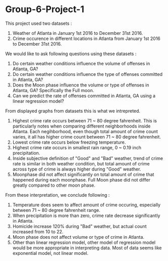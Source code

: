 # Group-6-Project-1

This project used two datasets : 
  1. Weather of Atlanta in January 1st 2016 to December 31st 2016.
  2. Crime occurence in different locations in Atlanta from January 1st 2016 to December 31st 2016.

We would like to ask following questions using these datasets :
  1. Do certain weather conditions influence the volume of offenses in Atlanta, GA?
  2. Do certain weather conditions influence the type of offenses committed in Atlanta, GA?
  3. Does the Moon phase influence the volume or type of offenses in Atlanta, GA? Specifically the Full moon.
  4. Can we predict the rate of offenses committed in Atlanta, GA using a linear regression model?

From displayed graphs from datasets this is what we intrepreted. 
  1. Highest crime rate occurs between 71 ~ 80 degree fahrenheit.
    This is particularly notes when comparing different neighborhoods inside Atlanta. 
    Each negihborhood, even though total amount of crime count varies, it all has higher crime count between 71 ~ 80 degree fahrenheit.
  2. Lowest crime rate occurs below freezing temperature. 
  3. Highest crime rate occurs in smallest rain range, 0 ~ 0.19 inch precipitation. 
  4. Inside subjective definition of "Good" and "Bad" weather, trend of crime rate is similar in both weather condition,
      but total amount of crime across type of crime is always higher during "Good" weather.
  5. Moonphase did not affect significantly on total amount of crime that happened during each moonphase. 
     Full Moon phase did not differ greatly compared to other moon phase.
     
From these interpretation, we conclude following : 
  1. Temperature does seem to affect amount of crime occuring, especially between 71 ~ 80 degree fahrenheit range. 
  2. When precipitation is more than zero, crime rate decrease significantly in Atlanta. 
  3. Homicide increase 120% during "Bad" weather, but actual count increased from 10 to 22. 
  4. Moon phase does not affect volume or type of crime in Atlanta. 
  5. Other than linear regression model, other model of regression model would be more appropriate in interpreting data. 
    Most of data seems like exponential model, not linear model. 
    
   
